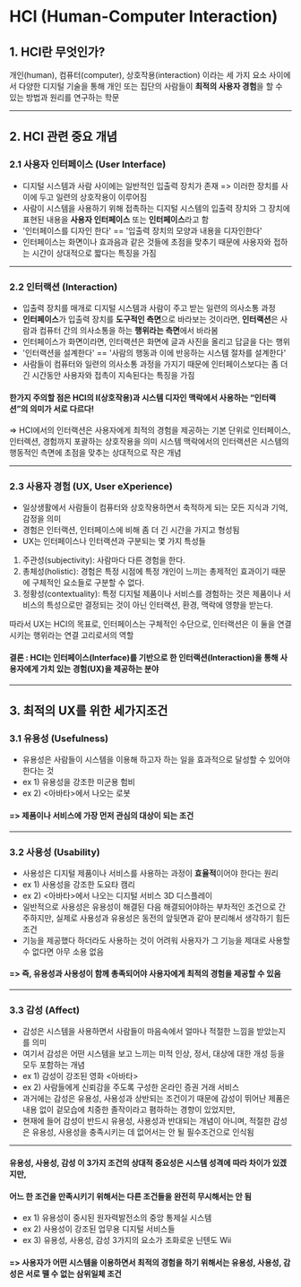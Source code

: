 # HCI (Human-Computer Interaction)

## 1. HCI란 무엇인가?
개인(human), 컴퓨터(computer), 상호작용(interaction) 이라는 세 가지 요소 사이에서
다양한 디지털 기술을 통해 개인 또는 집단의 사람들이 **최적의 사용자 경험**을 할 수 있는 방법과 원리를 연구하는 학문

---
## 2. HCI 관련 중요 개념 
### 2.1 사용자 인터페이스 (User Interface)
* 디지털 시스템과 사람 사이에는 일반적인 입출력 장치가 존재 => 이러한 장치를 사이에 두고 일련의 상호작용이 이루어짐
* 사람이 시스템을 사용하기 위해 접촉하는 디지털 시스템의 입출력 장치와 그 장치에 표현된 내용을 **사용자 인터페이스** 또는 **인터페이스**라고 함
* '인터페이스를 디자인 한다' == '입출력 장치의 모양과 내용을 디자인한다'
* 인터페이스는 화면이나 효과음과 같은 것들에 초점을 맞추기 때문에 사용자와 접하는 시간이 상대적으로 짧다는 특징을 가짐

---
### 2.2 인터랙션 (Interaction)
* 입출력 장치를 매개로 디지털 시스템과 사람이 주고 받는 일련의 의사소통 과정
* **인터페이스**가 입출력 장치를 **도구적인 측면**으로 바라보는 것이라면, **인터랙션**은 사람과 컴퓨터 간의 의사소통을 하는 **행위라는 측면**에서 바라봄
* 인터페이스가 화면이라면, 인터랙션은 화면에 글과 사진을 올리고 답글을 다는 행위
* '인터랙션을 설계한다' == '사람의 행동과 이에 반응하는 시스템 절차를 설계한다'
* 사람들이 컴퓨터와 일련의 의사소통 과정을 가지기 때문에 인터페이스보다는 좀 더 긴 시간동안 사용자와 접촉이 지속된다는 특징을 가짐

#### 한가지 주의할 점은 HCI의 I(상호작용)과 시스템 디자인 맥락에서 사용하는 “인터랙션”의 의미가 서로 다르다!
=> HCI에서의 인터랙션은 사용자에게 최적의 경험을 제공하는 기본 단위로 인터페이스, 인터렉션, 경험까지 포괄하는 상호작용을 의미
시스템 맥락에서의 인터랙션은 시스템의 행동적인 측면에 초점을 맞추는 상대적으로 작은 개념

---
### 2.3 사용자 경험 (UX, User eXperience)
* 일상생활에서 사람들이 컴퓨터와 상호작용하면서 축적하게 되는 모든 지식과 기억, 감정을 의미
* 경험은 인터랙션, 인터페이스에 비해 좀 더 긴 시간을 가지고 형성됨
* UX는 인터페이스나 인터랙션과 구분되는 몇 가지 특성들
1. 주관성(subjectivity): 사람마다 다른 경험을 한다.
2. 총체성(holistic): 경험은 특정 시점에 특정 개인이 느끼는 총제적인 효과이기 때문에 구체적인 요소들로 구분할 수 없다.
3. 정황성(contextuality): 특정 디지털 제품이나 서비스를 경험하는 것은 제품이나 서비스의 특성으로만 결정되는 것이 아닌 인터랙션, 환경, 맥락에 영향을 받는다.

따라서 UX는 HCI의 목표로, 인터페이스는 구체적인 수단으로, 인터랙션은 이 둘을 연결시키는 행위라는 연결 고리로서의 역할
#### 결론 : HCI는 인터페이스(Interface)를 기반으로 한 인터랙션(Interaction)을 통해 사용자에게 가치 있는 경험(UX)을 제공하는 분야

---
## 3. 최적의 UX를 위한 세가지조건
### 3.1 유용성 (Usefulness)
* 유용성은 사람들이 시스템을 이용해 하고자 하는 일을 효과적으로 달성할 수 있어야 한다는 것
* ex 1) 유용성을 강조한 미군용 험비
* ex 2) <아바타>에서 나오는 로봇
#### => 제품이나 서비스에 가장 먼저 관심의 대상이 되는 조건

---
### 3.2 사용성 (Usability)
* 사용성은 디지털 제품이나 서비스를 사용하는 과정이 **효율적**이어야 한다는 원리
* ex 1) 사용성을 강조한 도요타 캠리
* ex 2) <아바타>에서 나오는 디지털 서비스 3D 디스플레이
* 일반적으로 사용성은 유용성이 해결된 다음 해결되어야하는 부차적인 조건으로 간주하지만, 실제로 사용성과 유용성은 동전의 앞뒷면과 같아 분리해서 생각하기 힘든 조건
* 기능을 제공했다 하더라도 사용하는 것이 어려워 사용자가 그 기능을 제대로 사용할 수 없다면 아무 소용 없음
#### => 즉, 유용성과 사용성이 함께 총족되어야 사용자에게 최적의 경험을 제공할 수 있음

---
### 3.3 감성 (Affect)
* 감성은 시스템을 사용하면서 사람들이 마음속에서 얼마나 적절한 느낌을 받았는지를 의미
* 여기서 감성은 어떤 시스템을 보고 느끼는 미적 인상, 정서, 대상에 대한 개성 등을 모두 포함하는 개념
* ex 1) 감성이 강조된 영화 <아바타>
* ex 2) 사람들에게 신뢰감을 주도록 구성한 온라인 증권 거래 서비스
* 과거에는 감성은 유용성, 사용성과 상반되는 조건이기 때문에 감성이 뛰어난 제품은 내용 없이 겉모습에 치중한 졸작이라고 폄하하는 경향이 있었지만,
* 현재에 들어 감성이 반드시 유용성, 사용성과 반대되는 개념이 아니며, 적절한 감성은 유용성, 사용성을 충족시키는 데 없어서는 안 될 필수조건으로 인식됨

---
#### 유용성, 사용성, 감성 이 3가지 조건의 상대적 중요성은 시스템 성격에 따라 차이가 있겠지만,
#### 어느 한 조건을 만족시키기 위해서는 다른 조건들을 완전히 무시해서는 안 됨

* ex 1) 유용성이 중시된 원자력발전소의 중앙 통제실 시스템
* ex 2) 사용성이 강조된 업무용 디지털 서비스들
* ex 3) 유용성, 사용성, 감성 3가지의 요소가 조화로운 닌텐도 Wii

#### => 사용자가 어떤 시스템을 이용하면서 최적의 경험을 하기 위해서는 유용성, 사용성, 감성은 서로 뗄 수 없는 삼위일체 조건